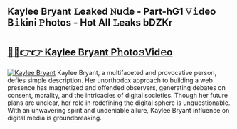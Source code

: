 ## Kaylee Bryant 𝙻eaked 𝙽u𝚍e - Part-hG1 𝚅𝚒deo B𝚒kini 𝙿hotos - Hot All 𝙻eaks bDZKr

# <h2><a href="http://ld5122.urlbe.top/?page=Kaylee+Bryant">🔗🔗👉👉 Kaylee Bryant P𝚑oto𝚜Vid𝚎o</a></h2>

[![Kaylee Bryant](https://i.imgur.com/eBuTRDB.gif)](http://ld5122.urlbe.top/?page=Kaylee+Bryant)
Kaylee Bryant, a multifaceted and provocative person, defies simple description. Her unorthodox approach to building a web presence has magnetized and offended observers, generating debates on consent, morality, and the intricacies of digital societies. Though her future plans are unclear, her role in redefining the digital sphere is unquestionable. With an unwavering spirit and undeniable allure, Kaylee Bryant influence on digital media is groundbreaking.

